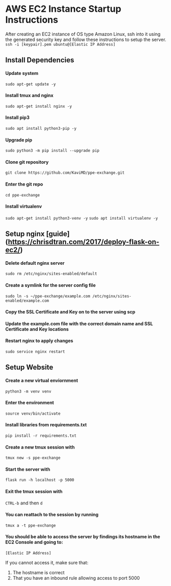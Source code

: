 # AWS EC2 Instance Startup Instructions

After creating an EC2 instance of OS type Amazon Linux, ssh into it using the generated security key and follow these instructions to setup the server.
`ssh -i [keypair].pem ubuntu@[Elastic IP Address]`

## Install Dependencies
#### Update system
`sudo apt-get update -y`

#### Install tmux and nginx
`sudo apt-get install nginx -y`

#### Install pip3
`sudo apt install python3-pip -y`

#### Upgrade pip
`sudo python3 -m pip install --upgrade pip`

#### Clone git repository
`git clone https://github.com/KaviMD/ppe-exchange.git`

#### Enter the git repo
`cd ppe-exchange`

#### Install virtualenv
`sudo apt-get install python3-venv -y`
`sudo apt install virtualenv -y`

## Setup nginx [guide] (https://chrisdtran.com/2017/deploy-flask-on-ec2/)
#### Delete default nginx server
`sudo rm /etc/nginx/sites-enabled/default`

#### Create a symlink for the server config file
`sudo ln -s ~/ppe-exchange/example.com /etc/nginx/sites-enabled/example.com`

#### Copy the SSL Certificate and Key on to the server using scp

#### Update the example.com file with the correct domain name and SSL Certificate and Key locations

#### Restart nginx to apply changes
`sudo service nginx restart`

## Setup Website
#### Create a new virtual enviornment
`python3 -m venv venv`

#### Enter the environment
`source venv/bin/activate`

#### Install libraries from requirements.txt
`pip install -r requirements.txt`

#### Create a new tmux session with
`tmux new -s ppe-exchange`

#### Start the server with
`flask run -h localhost -p 5000`

#### Exit the tmux session with
`CTRL-b` and then `d`

#### You can reattach to the session by running
`tmux a -t ppe-exchange`


#### You should be able to access the server by findings its hostname in the EC2 Console and going to:
`[Elastic IP Address]`

If you cannot access it, make sure that:
1. The hostname is correct
3. That you have an inbound rule allowing access to port 5000
